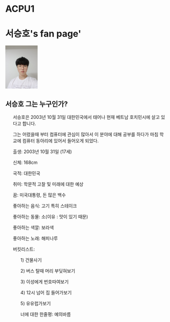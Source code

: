 # ACPU1
<html>

<head>

  <meta charset="utf-8">

</head>

<body>



  <h1><href="index.html">서승호's fan page'</h1>

  <img src="KakaoTalk_20190504_002004928.jpg" width="20%">

  <h2>서승호 그는 누구인가?</h2>

<ol>서승호은 2003년 10월 31일 대한민국에서 태어나 현재 베트남 호치민시에 살고 있다고 합니다.</ol>

<ol>그는 어렸을때 부터 컴퓨터에 관심이 많아서 이 분야에 대해 공부를 하다가 마침 학교에 컴퓨터 동아리에 있어서 들어오게 되었다.</ol>

<ol>출생: 2003년 10월 31일 (17세)</ol>

<ol>신체: 168cm</ol>

<ol>국적: 대한민국</ol>

<ol>취미: 학문적 고찰 및 미래에 대한 예상</ol>

<ol>꿈: 미국대통령, 돈 많은 백수</ol>

<ol>좋아하는 음식: 고기 특히 스테이크</ol>

<ol>좋아하는 동물: 소(이유 : 맛이 있기 때문)</ol>

<ol>좋아하는 색깔: 보라색</ol>

<ol>좋아하는 노래: 해피나루</ol>

<ol>버킷리스트:

  <ol>1) 건물사기</ol>

<ol>  2) 버스 탈때 머리 부딪혀보기</ol>

<ol>  3) 이성에게 번호따여보기</ol>

<ol>  4) 12시 넘어 집 들어가보기</ol>

<ol>  5) 유유럽가보기</ol>

  </oi>

<ol> 너에 대한 한줄평: 예의바름</ol>

  </p>

</body>

</html>
